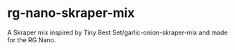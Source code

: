 # rg-nano-skraper-mix
A Skraper mix inspired by Tiny Best Set/garlic-onion-skraper-mix and made for the RG Nano.
